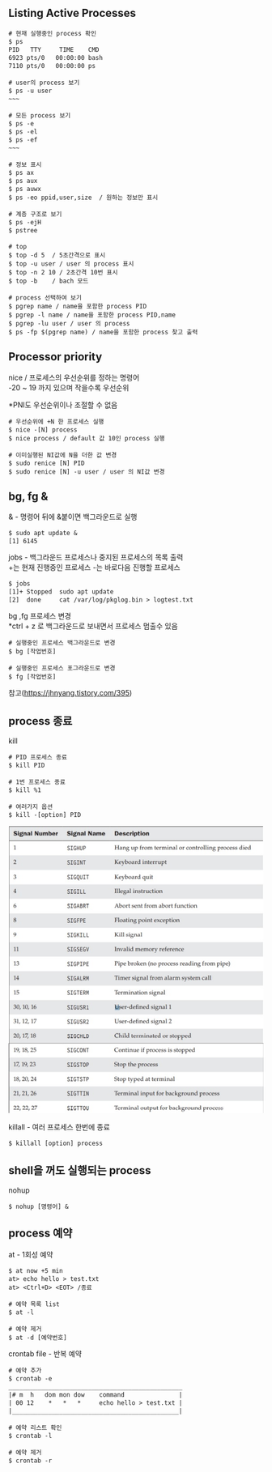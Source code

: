 
## Listing Active Processes   
```
# 현재 실행중인 process 확인
$ ps
PID   TTY     TIME    CMD
6923 pts/0   00:00:00 bash
7110 pts/0   00:00:00 ps

# user의 process 보기
$ ps -u user
~~~

# 모든 process 보기
$ ps -e 
$ ps -el
$ ps -ef
~~~

# 정보 표시
$ ps ax
$ ps aux
$ ps auwx 
$ ps -eo ppid,user,size  / 원하는 정보만 표시

# 계층 구조로 보기
$ ps -ejH
$ pstree

# top
$ top -d 5  / 5초간격으로 표시
$ top -u user / user 의 process 표시
$ top -n 2 10 / 2초간격 10번 표시
$ top -b    / bach 모드

# process 선택하여 보기
$ pgrep name / name을 포함한 process PID
$ pgrep -l name / name을 포함한 process PID,name
$ pgrep -lu user / user 의 process
$ ps -fp $(pgrep name) / name을 포함한 process 찾고 출력

```
   
## Processor priority   
nice / 프로세스의 우선순위를 정하는 명령어   
-20 ~ 19 까지 있으며 작을수록 우선순위   

*PNI도 우선순위이나 조절할 수 없음   
```
# 우선순위에 +N 한 프로세스 실행
$ nice -[N] process
$ nice process / default 값 10인 process 실행

# 이미실행된 NI값에 N을 더한 값 변경
$ sudo renice [N] PID
$ sudo renice [N] -u user / user 의 NI값 변경
```
   
## bg, fg &  
& - 명령어 뒤에 &붙이면 백그라운드로 실행
```
$ sudo apt update &
[1] 6145
```
   
jobs - 백그라운드 프로세스나 중지된 프로세스의 목록 출력    
+는 현재 진행중인 프로세스 -는 바로다음 진행할 프로세스
```
$ jobs
[1]+ Stopped  sudo apt update
[2]  done     cat /var/log/pkglog.bin > logtest.txt
```
   
bg ,fg 프로세스 변경   
*ctrl + z 로 백그라운드로 보내면서 프로세스 멈출수 있음 
```
# 실행중인 프로세스 백그라운드로 변경
$ bg [작업번호]

# 실행중인 프로세스 포그라운드로 변경
$ fg [작업번호]
```
참고(https://jhnyang.tistory.com/395)   
   
## process 종료    
kill   
```
# PID 프로세스 종료
$ kill PID 

# 1번 프로세스 종료
$ kill %1

# 여러가지 옵션
$ kill -[option] PID
```
![kill](pic/kill.jpg)
    
killall - 여러 프로세스 한번에 종료
```
$ killall [option] process
```
   
## shell을 꺼도 실행되는 process   
nohup
```
$ nohup [명령어] &
```
   
## process 예약   
at - 1회성 예약
```
$ at now +5 min 
at> echo hello > test.txt
at> <Ctrl+D> <EOT> /종료

# 예약 목록 list
$ at -l

# 예약 제거
$ at -d [예약번호]

```   
    
crontab file  - 반복 예약
```
# 예약 추가
$ crontab -e
________________________________________________
|# m  h   dom mon dow    command               |
| 00 12    *   *   *     echo hello > test.txt |
|______________________________________________|

# 예약 리스트 확인
$ crontab -l

# 예약 제거
$ crontab -r
```

